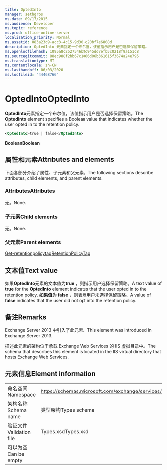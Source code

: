 ```yaml
---
title: OptedInto
manager: sethgros
ms.date: 09/17/2015
ms.audience: Developer
ms.topic: reference
ms.prod: office-online-server
localization_priority: Normal
ms.assetid: 083a23d9-acc3-4c15-9d30-c20bf7e6808d
description: OptedInto 元素指定一个布尔值，该值指示用户是否选择保留策略。
ms.openlocfilehash: 1095a8c2527546b8c945dd7efb5c0218f9a151c8
ms.sourcegitcommit: 88ec988f2bb67c1866d06b361615f3674a24e795
ms.translationtype: MT
ms.contentlocale: zh-CN
ms.lasthandoff: 06/03/2020
ms.locfileid: "44468766"
---
```

# <a name="optedinto"></a><span data-ttu-id="c5ebc-103">OptedInto</span><span class="sxs-lookup"><span data-stu-id="c5ebc-103">OptedInto</span></span>

<span data-ttu-id="c5ebc-104">**OptedInto**元素指定一个布尔值，该值指示用户是否选择保留策略。</span><span class="sxs-lookup"><span data-stu-id="c5ebc-104">The **OptedInto** element specifies a Boolean value that indicates whether the user opted in to the retention policy.</span></span> 
  
```XML
<OptedInto>true | false</OptedInto>
```

 <span data-ttu-id="c5ebc-105">**Boolean**</span><span class="sxs-lookup"><span data-stu-id="c5ebc-105">**Boolean**</span></span>
## <a name="attributes-and-elements"></a><span data-ttu-id="c5ebc-106">属性和元素</span><span class="sxs-lookup"><span data-stu-id="c5ebc-106">Attributes and elements</span></span>

<span data-ttu-id="c5ebc-107">下面各部分介绍了属性、子元素和父元素。</span><span class="sxs-lookup"><span data-stu-id="c5ebc-107">The following sections describe attributes, child elements, and parent elements.</span></span>
  
### <a name="attributes"></a><span data-ttu-id="c5ebc-108">Attributes</span><span class="sxs-lookup"><span data-stu-id="c5ebc-108">Attributes</span></span>

<span data-ttu-id="c5ebc-109">无。</span><span class="sxs-lookup"><span data-stu-id="c5ebc-109">None.</span></span>
  
### <a name="child-elements"></a><span data-ttu-id="c5ebc-110">子元素</span><span class="sxs-lookup"><span data-stu-id="c5ebc-110">Child elements</span></span>

<span data-ttu-id="c5ebc-111">无。</span><span class="sxs-lookup"><span data-stu-id="c5ebc-111">None.</span></span>
  
### <a name="parent-elements"></a><span data-ttu-id="c5ebc-112">父元素</span><span class="sxs-lookup"><span data-stu-id="c5ebc-112">Parent elements</span></span>

[<span data-ttu-id="c5ebc-113">Get-retentionpolicytag</span><span class="sxs-lookup"><span data-stu-id="c5ebc-113">RetentionPolicyTag</span></span>](retentionpolicytag.md)
  
## <a name="text-value"></a><span data-ttu-id="c5ebc-114">文本值</span><span class="sxs-lookup"><span data-stu-id="c5ebc-114">Text value</span></span>

<span data-ttu-id="c5ebc-115">如果**OptedInto**元素的文本值为**true** ，则指示用户选择保留策略。</span><span class="sxs-lookup"><span data-stu-id="c5ebc-115">A text value of **true** for the **OptedInto** element indicates that the user opted in to the retention policy.</span></span> <span data-ttu-id="c5ebc-116">**如果值为 false** ，则表示用户未选择保留策略。</span><span class="sxs-lookup"><span data-stu-id="c5ebc-116">A value of **false** indicates that the user did not opt into the retention policy.</span></span> 
  
## <a name="remarks"></a><span data-ttu-id="c5ebc-117">备注</span><span class="sxs-lookup"><span data-stu-id="c5ebc-117">Remarks</span></span>

<span data-ttu-id="c5ebc-118">Exchange Server 2013 中引入了此元素。</span><span class="sxs-lookup"><span data-stu-id="c5ebc-118">This element was introduced in Exchange Server 2013.</span></span>
  
<span data-ttu-id="c5ebc-119">描述此元素的架构位于承载 Exchange Web Services 的 IIS 虚拟目录中。</span><span class="sxs-lookup"><span data-stu-id="c5ebc-119">The schema that describes this element is located in the IIS virtual directory that hosts Exchange Web Services.</span></span>
  
## <a name="element-information"></a><span data-ttu-id="c5ebc-120">元素信息</span><span class="sxs-lookup"><span data-stu-id="c5ebc-120">Element information</span></span>

|||
|:-----|:-----|
|<span data-ttu-id="c5ebc-121">命名空间</span><span class="sxs-lookup"><span data-stu-id="c5ebc-121">Namespace</span></span>  <br/> |https://schemas.microsoft.com/exchange/services/2006/types  <br/> |
|<span data-ttu-id="c5ebc-122">架构名称</span><span class="sxs-lookup"><span data-stu-id="c5ebc-122">Schema name</span></span>  <br/> |<span data-ttu-id="c5ebc-123">类型架构</span><span class="sxs-lookup"><span data-stu-id="c5ebc-123">Types schema</span></span>  <br/> |
|<span data-ttu-id="c5ebc-124">验证文件</span><span class="sxs-lookup"><span data-stu-id="c5ebc-124">Validation file</span></span>  <br/> |<span data-ttu-id="c5ebc-125">Types.xsd</span><span class="sxs-lookup"><span data-stu-id="c5ebc-125">Types.xsd</span></span>  <br/> |
|<span data-ttu-id="c5ebc-126">可以为空</span><span class="sxs-lookup"><span data-stu-id="c5ebc-126">Can be empty</span></span>  <br/> ||
   

